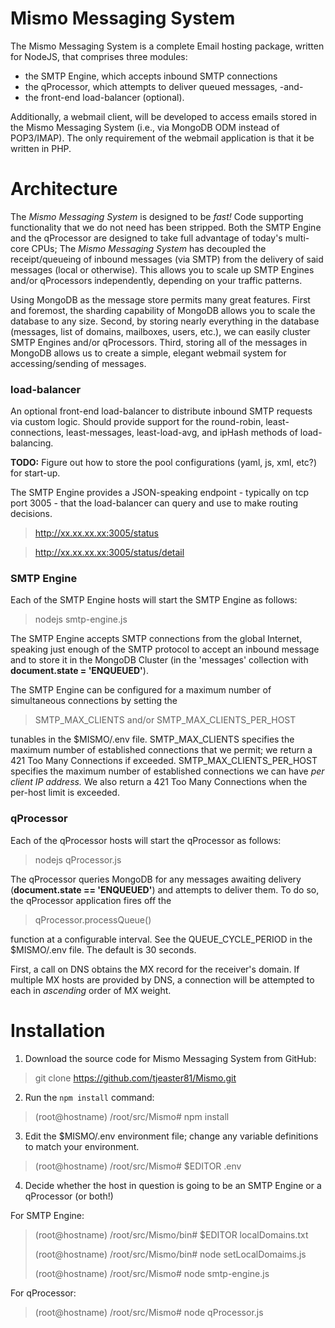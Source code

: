 # Mismo Messaging System
The Mismo Messaging System is a complete Email hosting package, written for NodeJS, that comprises
three modules: 
- the SMTP Engine, which accepts inbound SMTP connections
- the qProcessor, which attempts to deliver queued messages, -and-
- the front-end load-balancer (optional).

Additionally, a webmail client, will be developed to access emails stored in the
Mismo Messaging System (i.e., via MongoDB ODM instead of POP3/IMAP).  The only requirement of the
webmail application is that it be written in PHP.

# Architecture
The *Mismo Messaging System* is designed to be *fast!*  Code supporting functionality that we
do not need has been stripped.  Both the SMTP Engine and the qProcessor are designed to take
full advantage of today's multi-core CPUs; 
The *Mismo Messaging System* has decoupled the receipt/queueing of inbound messages (via SMTP)
from the delivery of said messages (local or otherwise).  This allows you to scale up SMTP 
Engines and/or qProcessors independently, depending on your traffic patterns.

Using MongoDB as the message store permits many great features.  First and foremost, the sharding
capability of MongoDB allows you to scale the database to any size.  Second, by storing nearly
everything in the database (messages, list of domains, mailboxes, users, etc.), we can easily
cluster SMTP Engines and/or qProcessors.  Third, storing all of the messages in MongoDB allows
us to create a simple, elegant webmail system for accessing/sending of messages.


### load-balancer
An optional front-end load-balancer to distribute inbound SMTP requests via custom logic.
Should provide support for the round-robin, least-connections, least-messages, least-load-avg,
and ipHash methods of load-balancing.

**TODO:**
Figure out how to store the pool configurations (yaml, js, xml, etc?) for start-up.

The SMTP Engine provides a JSON-speaking endpoint - typically on tcp port 3005 - that the
load-balancer can query and use to make routing decisions.

> http://xx.xx.xx.xx:3005/status

> http://xx.xx.xx.xx:3005/status/detail



### SMTP Engine
Each of the SMTP Engine hosts will start the SMTP Engine as follows:

> nodejs smtp-engine.js

The SMTP Engine accepts SMTP connections from the global Internet, speaking just enough of the
SMTP protocol to accept an inbound message and to store it in the MongoDB Cluster (in the
'messages' collection with **document.state = 'ENQUEUED'**).

The SMTP Engine can be configured for a maximum number of simultaneous connections by setting the
> SMTP_MAX_CLIENTS
and/or
> SMTP_MAX_CLIENTS_PER_HOST

tunables in the $MISMO/.env file.  SMTP_MAX_CLIENTS specifies the maximum number of established
connections that we permit; we return a 421 Too Many Connections if exceeded.  SMTP_MAX_CLIENTS_PER_HOST
specifies the maximum number of established connections we can have *per client IP address.*
We also return a 421 Too Many Connections when the per-host limit is exceeded.


### qProcessor
Each of the qProcessor hosts will start the qProcessor as follows:

> nodejs qProcessor.js

The qProcessor queries MongoDB for any messages awaiting delivery (**document.state == 'ENQUEUED'**)
and attempts to deliver them.  To do so, the qProcessor application fires off the
> qProcessor.processQueue()

function at a configurable interval.  See the QUEUE_CYCLE_PERIOD in the $MISMO/.env file.
The default is 30 seconds.

First, a call on DNS obtains the MX record for the receiver's domain.
If multiple MX hosts are provided by DNS, a connection will be attempted to each in *ascending* order
of MX weight.


# Installation
1. Download the source code for Mismo Messaging System from GitHub:

> git clone https://github.com/tjeaster81/Mismo.git

2. Run the `npm install` command:

> (root@hostname) /root/src/Mismo# npm install

3. Edit the $MISMO/.env environment file; change any variable definitions to match your environment.

> (root@hostname) /root/src/Mismo# $EDITOR .env

4. Decide whether the host in question is going to be an SMTP Engine or a qProcessor (or both!)

For SMTP Engine:

> (root@hostname) /root/src/Mismo/bin# $EDITOR localDomains.txt
> 
> (root@hostname) /root/src/Mismo/bin# node setLocalDomaims.js
> 
> (root@hostname) /root/src/Mismo# node smtp-engine.js

For qProcessor:

> (root@hostname) /root/src/Mismo# node qProcessor.js




